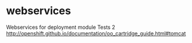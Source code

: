 # webservices
Webservices for deployment module
Tests 2
http://openshift.github.io/documentation/oo_cartridge_guide.html#tomcat
